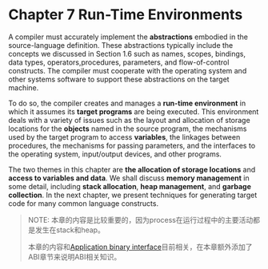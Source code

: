 # Chapter 7 Run-Time Environments

A compiler must accurately implement the **abstractions** embodied in the source-language definition. These abstractions typically include the concepts we discussed in Section 1.6 such as names, scopes, bindings, data types, operators,procedures, parameters, and flow-of-control constructs. The compiler must cooperate with the operating system and other systems software to support these abstractions on the target machine.

To do so, the compiler creates and manages a **run-time environment** in which it assumes its **target programs** are being executed. This environment deals with a variety of issues such as the layout and allocation of storage locations for the **objects** named in the source program, the mechanisms used by the target program to access **variables**, the linkages between procedures, the mechanisms for passing parameters, and the interfaces to the operating system, input/output devices, and other programs.

The two themes in this chapter are **the allocation of storage locations** and **access to variables and data**. We shall discuss **memory management** in some detail, including **stack allocation**, **heap management**, and **garbage collection**. In the next chapter, we present techniques for generating target code for many common language constructs.

> NOTE: 本章的内容是比较重要的，因为process在运行过程中的主要活动都是发生在stack和heap。
>
> 本章的内容和[Application binary interface](https://en.wikipedia.org/wiki/Application_binary_interface)目前相关，在本章额外添加了ABI章节来说明ABI相关知识。

